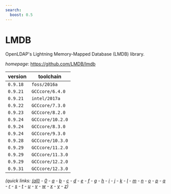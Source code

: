 ```yaml
---
search:
  boost: 0.5
---
```

# LMDB

OpenLDAP's Lightning Memory-Mapped Database (LMDB) library.

*homepage*: <https://github.com/LMDB/lmdb>

version | toolchain
--------|----------
``0.9.18`` | ``foss/2016a``
``0.9.21`` | ``GCCcore/6.4.0``
``0.9.21`` | ``intel/2017a``
``0.9.22`` | ``GCCcore/7.3.0``
``0.9.23`` | ``GCCcore/8.2.0``
``0.9.24`` | ``GCCcore/10.2.0``
``0.9.24`` | ``GCCcore/8.3.0``
``0.9.24`` | ``GCCcore/9.3.0``
``0.9.28`` | ``GCCcore/10.3.0``
``0.9.29`` | ``GCCcore/11.2.0``
``0.9.29`` | ``GCCcore/11.3.0``
``0.9.29`` | ``GCCcore/12.2.0``
``0.9.31`` | ``GCCcore/12.3.0``


*(quick links: [(all)](../index.md) - [0](../0/index.md) - [a](../a/index.md) - [b](../b/index.md) - [c](../c/index.md) - [d](../d/index.md) - [e](../e/index.md) - [f](../f/index.md) - [g](../g/index.md) - [h](../h/index.md) - [i](../i/index.md) - [j](../j/index.md) - [k](../k/index.md) - [l](../l/index.md) - [m](../m/index.md) - [n](../n/index.md) - [o](../o/index.md) - [p](../p/index.md) - [q](../q/index.md) - [r](../r/index.md) - [s](../s/index.md) - [t](../t/index.md) - [u](../u/index.md) - [v](../v/index.md) - [w](../w/index.md) - [x](../x/index.md) - [y](../y/index.md) - [z](../z/index.md))*

